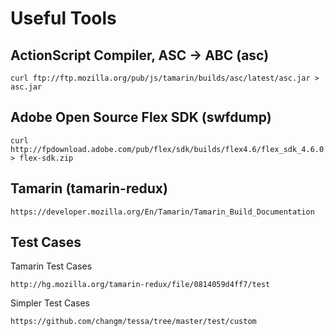 # Useful Tools

## ActionScript Compiler, ASC -> ABC (asc)

    curl ftp://ftp.mozilla.org/pub/js/tamarin/builds/asc/latest/asc.jar > asc.jar

## Adobe Open Source Flex SDK (swfdump)

    curl http://fpdownload.adobe.com/pub/flex/sdk/builds/flex4.6/flex_sdk_4.6.0.23201_mpl.zip > flex-sdk.zip

## Tamarin (tamarin-redux)

    https://developer.mozilla.org/En/Tamarin/Tamarin_Build_Documentation

## Test Cases

Tamarin Test Cases

    http://hg.mozilla.org/tamarin-redux/file/0814059d4ff7/test

Simpler Test Cases

    https://github.com/changm/tessa/tree/master/test/custom
